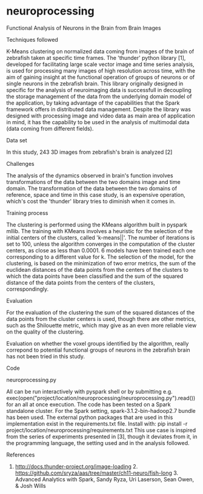 # neuroprocessing

Functional Analysis of Neurons in the Brain from Brain Images 
    
	
	
Techniques followed

  K-Means clustering on normalized data coming from images of the brain of zebrafish taken at specific time
  frames. The 'thunder' python library [1], developed for facilitating large scale vector image and time series
	analysis, is used for processing many images of high resolution across time, with the aim of gaining insight 
	at the functional operation of groups of neurons or of single neurons in the zebrafish brain. This library 
	originally designed in specific for the analysis of neuroimaging data is successfull in decoupling the storage 
	management of the data from the underlying domain model of the application, by taking advantage of the capabilities
	that the Spark framework offers in distributed data management. Despite the library was designed with processing
	image and video data as main area of application in mind, it has the capability to be used in the analysis of
	multimodal data (data coming from different fields).
	

  
Data set

 In this study, 243 3D images from zebrafish's brain is analyzed [2]  
	


Challenges

  The analysis of the dynamics observed in brain's function involves transformations of the data between the two
	domains image and time domain.
  The transformation of the data between the two domains of reference, space and time in this case study, is an
  expensive operation, which's cost the 'thunder' library tries to diminish when it comes in.
	

 
Training process

  The clustering is performed using the KMeans algorithm built in pyspark mllib. The training with KMeans involves
	a heuristic for the selection of the initial centers of the clusters, called 'k-means||'. The number of iterations
	is set to 100, unless the algorithm converges in the computation of the cluster centers, as close as less than 0.0001.
  6 models have been trained each one corresponding to a different value for k. The selection of the model, for the 
	clustering, is based on the minimization of two error metrics, the sum of the euclidean distances of the data points
  from the centers of the clusters to which the data points have been classified	and the sum of the squared distance
	of the data points from the centers of the clusters, correspondingly.
	
	

Evaluation

  For the evaluation of the clustering the sum of the squared distances of the data points from the cluster centers 
	is used, though there are other metrics, such as the Shilouette metric, which may give as an even more reliable view 
	on the quality of the clustering. 

  Evaluation on whether the voxel groups identified by the algorithm, really correpond to potential functional groups 
	of neurons in the zebrafish brain has not been tried in this study.
	


Code

   neuroprocessing.py
   
   All can be run interactively with pyspark shell or by submitting e.g. exec(open("project/location/neuroprocessing/neuroprocessing.py").read()) 
   for an all at once execution. The code has been tested on a Spark standalone cluster. For the Spark setting,
   spark-3.1.2-bin-hadoop2.7 bundle has been used.
   The external python packages that are used in this implementation exist in the requirements.txt file. Install with: 
	   pip install -r project/location/neuroprocessing/requirements.txt
   This use case is inspired from the series of experiments presented in [3], though it deviates from it, in the
   programming language, the setting used and in the analysis followed.

References

  1. http://docs.thunder-project.org/image-loading
	2. https://github.com/sryza/aas/tree/master/ch11-neuro/fish-long
	3. Advanced Analytics with Spark, Sandy Ryza, Uri Laserson, Sean Owen, & Josh Wills
	
